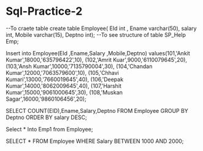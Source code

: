 # Sql-Practice-2


--To craete table
create table Employee(
EId int ,
Ename varchar(50),
salary int,
Mobile varchar(15),
Deptno int);
--To see structure of table
SP_Help Emp;

Insert into Employee(EId ,Ename,Salary ,Mobile,Deptno)
values(101,'Ankit Kumar',18000,'635796422',10),
(102,'Amrit Kuar',9000,'6110079645',20),
(103,'Ansh Kumar',10000,'7135790004',30),
(104,'Chandan Kumar',12000,'7063579600',10),
(105,'Chhavi Kumari',13000,'7660019645',40),
(106,'Deepak Kumar',14000,'8062009645',40),
(107,'Harshit Kumar',15000,'9061000645',30),
(108,'Muskan Sagar',16000,'9860106456',20);

SELECT COUNT(EID),Ename,Salary,Deptno FROM Employee
GROUP BY Deptno
ORDER BY salary DESC;

Select * Into Emp1 from Employee;

SELECT * FROM Employee
WHERE Salary BETWEEN 1000 AND 2000;
